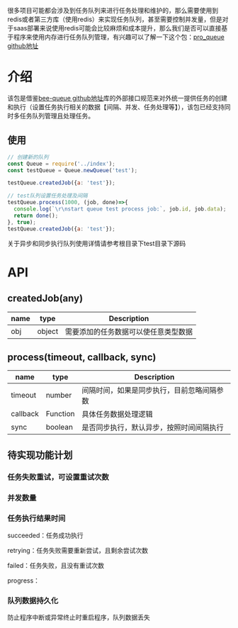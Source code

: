 很多项目可能都会涉及到任务队列来进行任务处理和维护的，那么需要使用到redis或者第三方库（使用redis）来实现任务队列，甚至需要控制并发量，但是对于saas部署来说使用redis可能会比较麻烦和成本提升，那么我们是否可以直接基于程序来使用内存进行任务队列管理，有兴趣可以了解一下这个包：[pro_queue github地址](https://github.com/xiaoyaos/pro_queue "pro_queue")

# 介绍
该包是借鉴[bee-queue github地址](https://github.com/bee-queue/bee-queue "bee_queue")库的外部接口规范来对外统一提供任务的创建和执行（设置任务执行相关的数据【间隔、并发、任务处理等】），该包已经支持同时多任务队列管理且处理任务。

## 使用
```js
// 创建新的队列
const Queue = require('../index');
const testQueue = Queue.newQueue('test');

testQueue.createdJob({a: 'test'});

// test队列设置任务处理及间隔
testQueue.process(1000, (job, done)=>{
  console.log(`\r\nstart queue test process job:`, job.id, job.data);
  return done();
}, true);
testQueue.createdJob({a: 'test'});
```
关于异步和同步执行队列使用详情请参考根目录下test目录下源码

# API
## createdJob(any)

name | type |  Description  
-|-|-
obj | object | 需要添加的任务数据可以使任意类型数据 |

## process(timeout, callback, sync)

name | type |  Description  
-|-|-
timeout | number | 间隔时间，如果是同步执行，目前忽略间隔参数 |
callback | Function | 具体任务数据处理逻辑 |
sync | boolean | 是否同步执行，默认异步，按照时间间隔执行 |

## 待实现功能计划

### 任务失败重试，可设置重试次数
### 并发数量
### 任务执行结果时间
succeeded：任务成功执行

retrying：任务失败需要重新尝试，且剩余尝试次数

failed：任务失败，且没有重试次数

progress：

### 队列数据持久化
防止程序中断或异常终止时重启程序，队列数据丢失